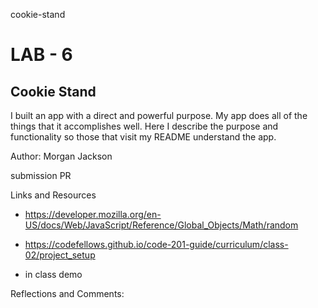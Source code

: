 cookie-stand

# LAB - 6

## Cookie Stand

I built an app with a direct and powerful purpose. My app does all of the things that it accomplishes well. Here I describe the purpose and functionality so those that visit my README understand the app.

Author: Morgan Jackson

submission PR

Links and Resources

* https://developer.mozilla.org/en-US/docs/Web/JavaScript/Reference/Global_Objects/Math/random

* https://codefellows.github.io/code-201-guide/curriculum/class-02/project_setup

* in class demo


Reflections and Comments:

